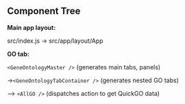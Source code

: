 ## Component Tree

**Main app layout:**

src/index.js -> src/app/layout/App

**GO tab:**

`<GeneOntologyMaster />` (generates main tabs, panels)

->`<GeneOntologyTabContainer />` (generates nested GO tabs)

--> `<AllGO />` (dispatches action to get QuickGO data)
